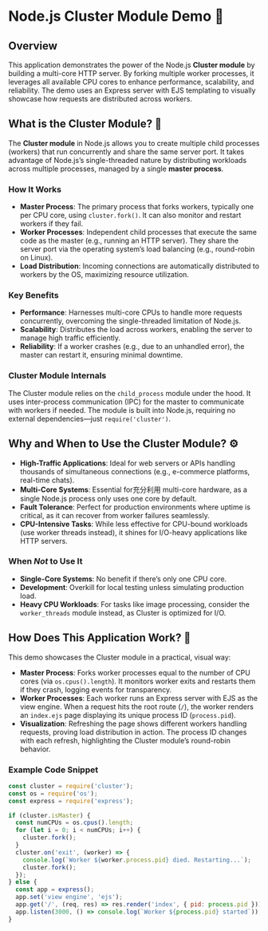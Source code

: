# Node.js Cluster Module Demo 🚀

## Overview
This application demonstrates the power of the Node.js **Cluster module** by building a multi-core HTTP server. By forking multiple worker processes, it leverages all available CPU cores to enhance performance, scalability, and reliability. The demo uses an Express server with EJS templating to visually showcase how requests are distributed across workers.

## What is the Cluster Module? 🔄
The **Cluster module** in Node.js allows you to create multiple child processes (workers) that run concurrently and share the same server port. It takes advantage of Node.js’s single-threaded nature by distributing workloads across multiple processes, managed by a single **master process**.

### How It Works
- **Master Process**: The primary process that forks workers, typically one per CPU core, using `cluster.fork()`. It can also monitor and restart workers if they fail.
- **Worker Processes**: Independent child processes that execute the same code as the master (e.g., running an HTTP server). They share the server port via the operating system’s load balancing (e.g., round-robin on Linux).
- **Load Distribution**: Incoming connections are automatically distributed to workers by the OS, maximizing resource utilization.

### Key Benefits
- **Performance**: Harnesses multi-core CPUs to handle more requests concurrently, overcoming the single-threaded limitation of Node.js.
- **Scalability**: Distributes the load across workers, enabling the server to manage high traffic efficiently.
- **Reliability**: If a worker crashes (e.g., due to an unhandled error), the master can restart it, ensuring minimal downtime.

### Cluster Module Internals
The Cluster module relies on the `child_process` module under the hood. It uses inter-process communication (IPC) for the master to communicate with workers if needed. The module is built into Node.js, requiring no external dependencies—just `require('cluster')`.

## Why and When to Use the Cluster Module? ⚙️
- **High-Traffic Applications**: Ideal for web servers or APIs handling thousands of simultaneous connections (e.g., e-commerce platforms, real-time chats).
- **Multi-Core Systems**: Essential for充分利用 multi-core hardware, as a single Node.js process only uses one core by default.
- **Fault Tolerance**: Perfect for production environments where uptime is critical, as it can recover from worker failures seamlessly.
- **CPU-Intensive Tasks**: While less effective for CPU-bound workloads (use worker threads instead), it shines for I/O-heavy applications like HTTP servers.

### When *Not* to Use It
- **Single-Core Systems**: No benefit if there’s only one CPU core.
- **Development**: Overkill for local testing unless simulating production load.
- **Heavy CPU Workloads**: For tasks like image processing, consider the `worker_threads` module instead, as Cluster is optimized for I/O.

## How Does This Application Work? 🎯
This demo showcases the Cluster module in a practical, visual way:
- **Master Process**: Forks worker processes equal to the number of CPU cores (via `os.cpus().length`). It monitors worker exits and restarts them if they crash, logging events for transparency.
- **Worker Processes**: Each worker runs an Express server with EJS as the view engine. When a request hits the root route (`/`), the worker renders an `index.ejs` page displaying its unique process ID (`process.pid`).
- **Visualization**: Refreshing the page shows different workers handling requests, proving load distribution in action. The process ID changes with each refresh, highlighting the Cluster module’s round-robin behavior.

### Example Code Snippet
```javascript
const cluster = require('cluster');
const os = require('os');
const express = require('express');

if (cluster.isMaster) {
  const numCPUs = os.cpus().length;
  for (let i = 0; i < numCPUs; i++) {
    cluster.fork();
  }
  cluster.on('exit', (worker) => {
    console.log(`Worker ${worker.process.pid} died. Restarting...`);
    cluster.fork();
  });
} else {
  const app = express();
  app.set('view engine', 'ejs');
  app.get('/', (req, res) => res.render('index', { pid: process.pid }));
  app.listen(3000, () => console.log(`Worker ${process.pid} started`));
}
```